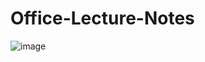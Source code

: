 # Office-Lecture-Notes

![image](https://user-images.githubusercontent.com/5441882/159658795-a95201c6-ca8b-4426-a3d8-07c287f94415.png)
